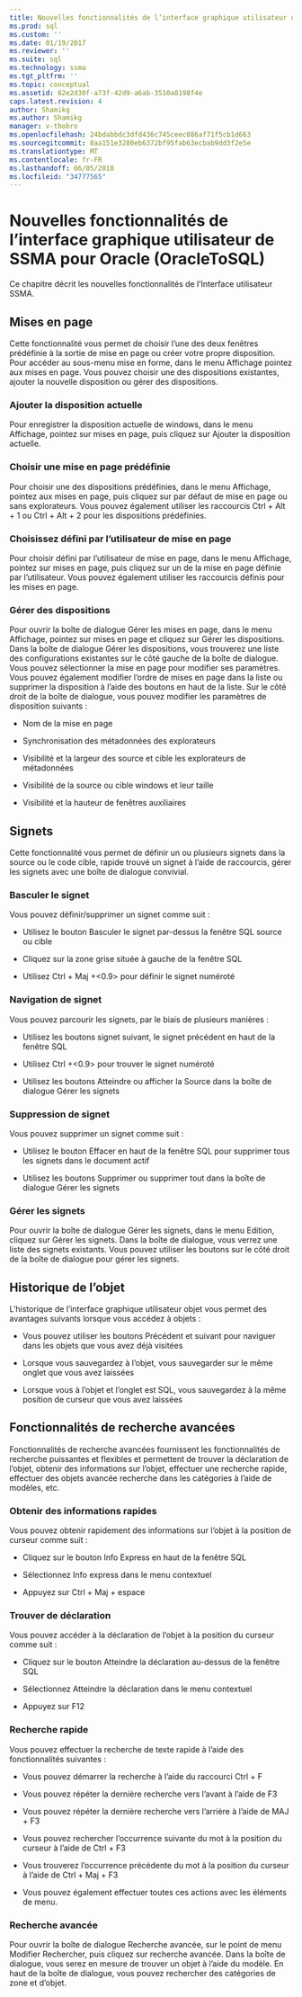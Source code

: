 ```yaml
---
title: Nouvelles fonctionnalités de l’interface graphique utilisateur de SSMA pour Oracle (OracleToSQL) | Documents Microsoft
ms.prod: sql
ms.custom: ''
ms.date: 01/19/2017
ms.reviewer: ''
ms.suite: sql
ms.technology: ssma
ms.tgt_pltfrm: ''
ms.topic: conceptual
ms.assetid: 62e2d30f-a73f-42d9-a6ab-3510a8198f4e
caps.latest.revision: 4
author: Shamikg
ms.author: Shamikg
manager: v-thobro
ms.openlocfilehash: 24bdabbdc3dfd436c745ceec086af71f5cb1d663
ms.sourcegitcommit: 8aa151e3280eb6372bf95fab63ecbab9dd3f2e5e
ms.translationtype: MT
ms.contentlocale: fr-FR
ms.lasthandoff: 06/05/2018
ms.locfileid: "34777565"
---
```

# <a name="new-gui-features-in-ssma-for-oracle-oracletosql"></a>Nouvelles fonctionnalités de l’interface graphique utilisateur de SSMA pour Oracle (OracleToSQL)
Ce chapitre décrit les nouvelles fonctionnalités de l’Interface utilisateur SSMA.  
  
## <a name="layouts"></a>Mises en page  
Cette fonctionnalité vous permet de choisir l’une des deux fenêtres prédéfinie à la sortie de mise en page ou créer votre propre disposition. Pour accéder au sous-menu mise en forme, dans le menu Affichage pointez aux mises en page. Vous pouvez choisir une des dispositions existantes, ajouter la nouvelle disposition ou gérer des dispositions.  
  
### <a name="add-current-layout"></a>Ajouter la disposition actuelle  
Pour enregistrer la disposition actuelle de windows, dans le menu Affichage, pointez sur mises en page, puis cliquez sur Ajouter la disposition actuelle.  
  
### <a name="choose-predefined-layout"></a>Choisir une mise en page prédéfinie  
Pour choisir une des dispositions prédéfinies, dans le menu Affichage, pointez aux mises en page, puis cliquez sur par défaut de mise en page ou sans explorateurs. Vous pouvez également utiliser les raccourcis Ctrl + Alt + 1 ou Ctrl + Alt + 2 pour les dispositions prédéfinies.  
  
### <a name="choose-user-defined-layout"></a>Choisissez défini par l’utilisateur de mise en page  
Pour choisir défini par l’utilisateur de mise en page, dans le menu Affichage, pointez sur mises en page, puis cliquez sur un de la mise en page définie par l’utilisateur. Vous pouvez également utiliser les raccourcis définis pour les mises en page.  
  
### <a name="manage-layouts"></a>Gérer des dispositions  
Pour ouvrir la boîte de dialogue Gérer les mises en page, dans le menu Affichage, pointez sur mises en page et cliquez sur Gérer les dispositions. Dans la boîte de dialogue Gérer les dispositions, vous trouverez une liste des configurations existantes sur le côté gauche de la boîte de dialogue. Vous pouvez sélectionner la mise en page pour modifier ses paramètres. Vous pouvez également modifier l’ordre de mises en page dans la liste ou supprimer la disposition à l’aide des boutons en haut de la liste. Sur le côté droit de la boîte de dialogue, vous pouvez modifier les paramètres de disposition suivants :  
  
-   Nom de la mise en page  
  
-   Synchronisation des métadonnées des explorateurs  
  
-   Visibilité et la largeur des source et cible les explorateurs de métadonnées  
  
-   Visibilité de la source ou cible windows et leur taille  
  
-   Visibilité et la hauteur de fenêtres auxiliaires  
  
## <a name="bookmarks"></a>Signets  
Cette fonctionnalité vous permet de définir un ou plusieurs signets dans la source ou le code cible, rapide trouvé un signet à l’aide de raccourcis, gérer les signets avec une boîte de dialogue convivial.  
  
### <a name="toggle-bookmark"></a>Basculer le signet  
Vous pouvez définir/supprimer un signet comme suit :  
  
-   Utilisez le bouton Basculer le signet par-dessus la fenêtre SQL source ou cible  
  
-   Cliquez sur la zone grise située à gauche de la fenêtre SQL  
  
-   Utilisez Ctrl + Maj +&lt;0.9&gt; pour définir le signet numéroté  
  
### <a name="bookmark-navigation"></a>Navigation de signet  
Vous pouvez parcourir les signets, par le biais de plusieurs manières :  
  
-   Utilisez les boutons signet suivant, le signet précédent en haut de la fenêtre SQL  
  
-   Utilisez Ctrl +&lt;0.9&gt; pour trouver le signet numéroté  
  
-   Utilisez les boutons Atteindre ou afficher la Source dans la boîte de dialogue Gérer les signets  
  
### <a name="removing-bookmark"></a>Suppression de signet  
Vous pouvez supprimer un signet comme suit :  
  
-   Utilisez le bouton Effacer en haut de la fenêtre SQL pour supprimer tous les signets dans le document actif  
  
-   Utilisez les boutons Supprimer ou supprimer tout dans la boîte de dialogue Gérer les signets  
  
### <a name="manage-bookmarks"></a>Gérer les signets  
Pour ouvrir la boîte de dialogue Gérer les signets, dans le menu Edition, cliquez sur Gérer les signets. Dans la boîte de dialogue, vous verrez une liste des signets existants. Vous pouvez utiliser les boutons sur le côté droit de la boîte de dialogue pour gérer les signets.  
  
## <a name="object-history"></a>Historique de l’objet  
L’historique de l’interface graphique utilisateur objet vous permet des avantages suivants lorsque vous accédez à objets :  
  
-   Vous pouvez utiliser les boutons Précédent et suivant pour naviguer dans les objets que vous avez déjà visitées  
  
-   Lorsque vous sauvegardez à l’objet, vous sauvegarder sur le même onglet que vous avez laissées  
  
-   Lorsque vous à l’objet et l’onglet est SQL, vous sauvegardez à la même position de curseur que vous avez laissées  
  
## <a name="advanced-search-capabilities"></a>Fonctionnalités de recherche avancées  
Fonctionnalités de recherche avancées fournissent les fonctionnalités de recherche puissantes et flexibles et permettent de trouver la déclaration de l’objet, obtenir des informations sur l’objet, effectuer une recherche rapide, effectuer des objets avancée recherche dans les catégories à l’aide de modèles, etc.  
  
### <a name="get-quick-information"></a>Obtenir des informations rapides  
Vous pouvez obtenir rapidement des informations sur l’objet à la position de curseur comme suit :  
  
-   Cliquez sur le bouton Info Express en haut de la fenêtre SQL  
  
-   Sélectionnez Info express dans le menu contextuel  
  
-   Appuyez sur Ctrl + Maj + espace  
  
### <a name="find-declaration"></a>Trouver de déclaration  
Vous pouvez accéder à la déclaration de l’objet à la position du curseur comme suit :  
  
-   Cliquez sur le bouton Atteindre la déclaration au-dessus de la fenêtre SQL  
  
-   Sélectionnez Atteindre la déclaration dans le menu contextuel  
  
-   Appuyez sur F12  
  
### <a name="quick-search"></a>Recherche rapide  
Vous pouvez effectuer la recherche de texte rapide à l’aide des fonctionnalités suivantes :  
  
-   Vous pouvez démarrer la recherche à l’aide du raccourci Ctrl + F  
  
-   Vous pouvez répéter la dernière recherche vers l’avant à l’aide de F3  
  
-   Vous pouvez répéter la dernière recherche vers l’arrière à l’aide de MAJ + F3  
  
-   Vous pouvez rechercher l’occurrence suivante du mot à la position du curseur à l’aide de Ctrl + F3  
  
-   Vous trouverez l’occurrence précédente du mot à la position du curseur à l’aide de Ctrl + Maj + F3  
  
-   Vous pouvez également effectuer toutes ces actions avec les éléments de menu.  
  
### <a name="advanced-search"></a>Recherche avancée  
Pour ouvrir la boîte de dialogue Recherche avancée, sur le point de menu Modifier Rechercher, puis cliquez sur recherche avancée. Dans la boîte de dialogue, vous serez en mesure de trouver un objet à l’aide du modèle. En haut de la boîte de dialogue, vous pouvez rechercher des catégories de zone et d’objet.  
  
